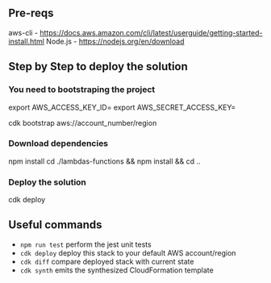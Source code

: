 ## Pre-reqs
aws-cli - https://docs.aws.amazon.com/cli/latest/userguide/getting-started-install.html
Node.js - https://nodejs.org/en/download

## Step by Step to deploy the solution

### You need to bootstraping the project
export AWS_ACCESS_KEY_ID=
export AWS_SECRET_ACCESS_KEY=

cdk bootstrap aws://account_number/region

### Download dependencies
npm install
cd ./lambdas-functions && npm install && cd ..

### Deploy the solution
cdk deploy

## Useful commands
* `npm run test`         perform the jest unit tests
* `cdk deploy`           deploy this stack to your default AWS account/region
* `cdk diff`             compare deployed stack with current state
* `cdk synth`            emits the synthesized CloudFormation template

